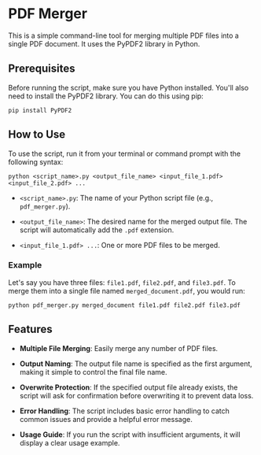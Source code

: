 PDF Merger
==========

This is a simple command-line tool for merging multiple PDF files into a single PDF document. It uses the PyPDF2 library in Python.

Prerequisites
-------------

Before running the script, make sure you have Python installed. You'll also need to install the PyPDF2 library. You can do this using pip:
```
pip install PyPDF2
```

How to Use
----------

To use the script, run it from your terminal or command prompt with the following syntax:
```
python <script_name>.py <output_file_name> <input_file_1.pdf> <input_file_2.pdf> ...
```

*   `<script_name>.py`: The name of your Python script file (e.g., `pdf_merger.py`).
    
*   `<output_file_name>`: The desired name for the merged output file. The script will automatically add the `.pdf` extension.
    
*   `<input_file_1.pdf> ...`: One or more PDF files to be merged.
    

### Example

Let's say you have three files: `file1.pdf`, `file2.pdf`, and `file3.pdf`. To merge them into a single file named `merged_document.pdf`, you would run:
```
python pdf_merger.py merged_document file1.pdf file2.pdf file3.pdf
```
Features
--------

*   **Multiple File Merging**: Easily merge any number of PDF files.
    
*   **Output Naming**: The output file name is specified as the first argument, making it simple to control the final file name.
    
*   **Overwrite Protection**: If the specified output file already exists, the script will ask for confirmation before overwriting it to prevent data loss.
    
*   **Error Handling**: The script includes basic error handling to catch common issues and provide a helpful error message.
    
*   **Usage Guide**: If you run the script with insufficient arguments, it will display a clear usage example.
